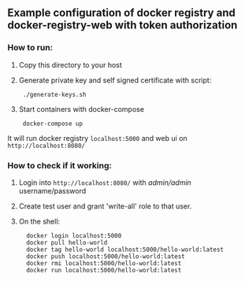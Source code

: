 ## Example configuration of docker registry and docker-registry-web with token authorization
### How to run:

1. Copy this directory to your host
2. Generate private key and self signed certificate with script:
    
        ./generate-keys.sh
    
3. Start containers with docker-compose    
    
        docker-compose up

It will run docker registry `localhost:5000` and web ui on `http://localhost:8080/`

### How to check if it working:
  
1. Login into `http://localhost:8080/` with *admin/admin* username/password
2. Create test user and grant 'write-all' role to that user.
3. On the shell:
         
         docker login localhost:5000
         docker pull hello-world
         docker tag hello-world localhost:5000/hello-world:latest
         docker push localhost:5000/hello-world:latest
         docker rmi localhost:5000/hello-world:latest
		 docker run localhost:5000/hello-world:latest

